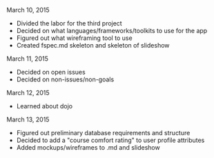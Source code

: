 March 10, 2015
* Divided the labor for the third project
* Decided on what languages/frameworks/toolkits to use for the app
* Figured out what wireframing tool to use
* Created fspec.md skeleton and skeleton of slideshow

March 11, 2015
* Decided on open issues
* Decided on non-issues/non-goals

March 12, 2015
* Learned about dojo

March 13, 2015
* Figured out preliminary database requirements and structure
* Decided to add a "course comfort rating" to user profile attributes
* Added mockups/wireframes to .md and slideshow
